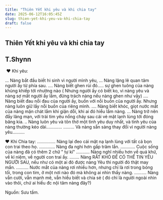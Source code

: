 ```yaml
---
title: "Thiên Yết khi yêu và khi chia tay"
date: 2025-06-12T16:05:45Z
slug: thien-yet-khi-yeu-va-khi-chia-tay
draft: false
---
```


## Thiên Yết khi yêu và khi chia tay

## T.Shynn

​ ​♥ Khi yêu:

... Nàng bắt đầu biết hi sinh vì người mình yêu, 
... Nàng lặng lẽ quan tâm người ấy từ phía sau.
.... Nàng biết ghen rùi đó..... sự ghen tuông của nàng khủng khiếp tới nhường nào ( Nhưng người ấy có biết ko, vì nàng yêu và nàng sợ mất người ấy lắm, đừng trách nàng nếu nàng ghen như vậy)
.... Nàng biết đau nỗi đau của người ấy, buồn với nỗi buồn của người ấy. Nhưng nàng luôn giữ lấy nỗi buồn của riêng mình. 
.... Nàng biết khóc, giọt nước mắt của nàng mặn chát lắm khi giận dỗi, khi ai đó hiểu lầm nàng.
... Nàng trở nên đầy lãng mạn, với trái tim yêu nồng cháy sau cái vẻ mặt lạnh lùng tới đóng băng kia.
.. Nàng luôn yêu và tôn thờ một tình yêu duy nhất, và tình yêu của nàng thường kéo dài............. ......... Và nàng sẵn sàng thay đổi vì người nàng yêu..........

♥ Khi Chia tay:
............... Nàng lại đeo cái mặt nạ lạnh lùng với tất cả bọn con trai theo họ.
............. Nàng đa nghi hơn gấp trăm lần.
............ Cuộc sống của nàng đã có thêm 2 chữ " tự kỉ"
........... Nàng nghĩ nhiều hơn về quá khứ, về kỉ niệm, về người con trai ấy.
........ Nàng RẤT KHÓ ĐỂ CÓ THỂ TIN YÊU NGƯỜI SAU, nếu như có một ai đó được nàng Yêu thì người đó thật may mắn.
.......... Nước mắt của nàng rơi nhiều hơn, nhưng chỉ là rơi trong bóng tối, trong con tim, ở một nơi nào đó mà không ai nhìn thấy nàng.
.......... Nàng vẫn cười, vẫn mạnh mẽ, vẫn hiểu biết và chia sẻ ( đó chỉ là người ngoài nhìn vào thôi, chứ ai hiểu đc nội tâm nàng đây?)
 
 
 
Nguồn: Sưu tầm.